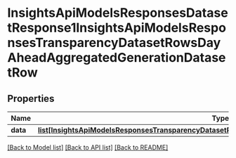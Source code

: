 # InsightsApiModelsResponsesDatasetResponse1InsightsApiModelsResponsesTransparencyDatasetRowsDayAheadAggregatedGenerationDatasetRow

## Properties
Name | Type | Description | Notes
------------ | ------------- | ------------- | -------------
**data** | [**list[InsightsApiModelsResponsesTransparencyDatasetRowsDayAheadAggregatedGenerationDatasetRow]**](InsightsApiModelsResponsesTransparencyDatasetRowsDayAheadAggregatedGenerationDatasetRow.md) |  | [optional] 

[[Back to Model list]](../README.md#documentation-for-models) [[Back to API list]](../README.md#documentation-for-api-endpoints) [[Back to README]](../README.md)

